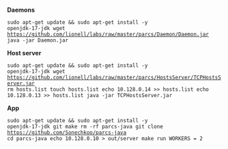 <b>Daemons</b>

<code>sudo apt-get update && sudo apt-get install -y openjdk-17-jdk
wget https://github.com/lionell/labs/raw/master/parcs/Daemon/Daemon.jar
java -jar Daemon.jar</code>

<b>Host server</b>

<code>sudo apt-get update && sudo apt-get install -y openjdk-17-jdk
wget https://github.com/lionell/labs/raw/master/parcs/HostsServer/TCPHostsServer.jar
rm hosts.list
touch hosts.list
echo 10.128.0.14 >> hosts.list
echo 10.128.0.13 >> hosts.list
java -jar TCPHostsServer.jar</code>

<b>App</b>

<code>sudo apt-get update && sudo apt-get install -y openjdk-17-jdk git make
rm -rf parcs-java
git clone https://github.com/Sonechkoo/parcs-java
cd parcs-java
echo 10.128.0.10 > out/server
make run WORKERS = 2 </code>
